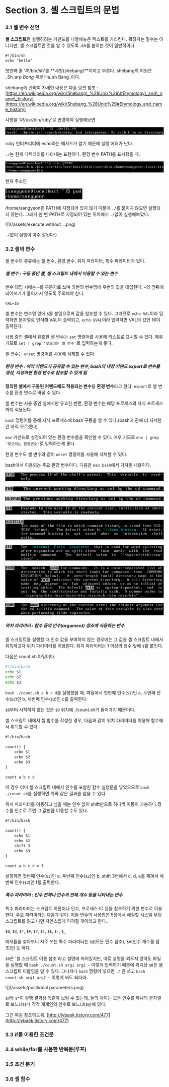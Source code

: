 # Section 3. 셸 스크립트의 문법

### 3.1 셸 변수 선언

**셸 스크립트**란 실행하려는 커맨드를 나열해놓은 텍스트를 가리킨다. 확장자는 필수는 아니지만, 셸 스크립트인 것을 알 수 있도록 .sh를 붙이는 것이 일반적이다.

```
#!/bin/sh
echo "hello"
```

첫번째 줄 '\#!/bin/sh'를 **샤방\(shebang\)**이라고 부른다. shebang의 어원은 _Sh_arp _Bang 혹은_ Ha_sh Bang_이다.

shebang에 관하여 자세한 내용은 다음 링크 참조 : [https://en.wikipedia.org/wiki/Shebang\_%28Unix%29\#Etymology\_and\_name\_history](https://en.wikipedia.org/wiki/Shebang_%28Unix%29#Etymology_and_name_history)

샤방을 '\#!/usr/bin/ruby'로 변경하여 실행해보면

![](/assets/:usr:bin:ruby.png)

ruby 인터프리터에 echo라는 메서드가 없기 때문에 실행 에러가 난다.

`./`는 현재 디렉터리를 나타내는 표현이다. 환경 변수 PATH를 표시했을 때,

![](/assets/$PATH.png)

현재 주소인

![](/assets/pwd.png)

/home/sangyeon은 PATH에 지정되어 있지 않기 때문에 `./`를 붙이지 않으면 실행되지 않는다. 그래서 한 번 PATH로 지정되어 있는 위치에서 `./`없이 실행해보았다.

![](/assets/execute without .:.png)

`./`없이 실행이 아주 잘된다:\)

### 3.2 셸의 변수

셸 변수의 종류에는 셸 변수, 환경 변수, 위치 파라미터, 특수 파라미터가 있다.

##### 셸 변수 : 구동 중인 셸, 셸 스크립트 내에서 이용할 수 있는 변수

변수 대입 시에는 `=`를 구분자로 쓰며 좌변의 변수명에 우변의 값을 대입한다. `=`의 앞뒤에 띄어쓰기가 들어가지 않도록 주의해야 한다.

```
VAL=16
```

셸 변수는 변수명 앞에 `$`를 붙임으로써 값을 참조할 수 있다. 그러므로 `echo VAL`이라 입력하면 문자열로 인식해 VAL이 출력되고, `echo $VAL`이라 입력하면 VAL의 값인 16이 출력된다.

사용 중인 셸에서 유효한 셸 변수는 `set` 명령어를 사용해 리스트로 표시할 수 있다. 매우 기므로 `set | grep '찾으려는 셸 변수'`로 입력하는게 좋다.

셸 변수는 `unset` 명령어를 사용해 삭제할 수 있다.

##### 환경 변수 : 여러 커맨드가 공유할 수 있는 변수, bash의 내장 커맨드 export로 변수를 생성, 지정하면 환경 변수로 참조할 수 있게 됨

**정의한 셸에서 구동된 커맨드에도 적용되는 변수**를 **환경 변수**라고 한다. `export`로 셸 변수를 환경 변수로 바꿀 수 있다.

셸 변수는 사용 중인 셸에서만 유효한 반면, 환경 변수는 해당 프로세스의 자식 프로세스까지 적용된다.

`bash` 명령어를 통해 자식 프로세스에 bash 구동을 할 수 있다.\(bash에 관해 더 자세한 건 아직 모르겠다\)

`env` 커맨드로 설정되어 있는 환경 변수들을 확인할 수 있다. 매우 기므로 `env | grep '찾으려는 환경변수'`로 입력하는게 좋다.

환경 변수도 셸 변수와 같이 `unset` 명령어를 사용해 삭제할 수 있다.

bash에서 이용되는 주요 환경 변수이다. 다음은 `man bash`에서 가져온 내용이다.

![](/assets/bash_PPID.png)

![](/assets/bash_PWD.png)

![](/assets/bash_OLDPWD.png)

![](/assets/bash_UID.png)

![](/assets/bash_HISTFILE.png)

![](/assets/bash_IFS.png)

![](/assets/bash_PATH.png)

![](/assets/bash_HOME.png)

##### 위치 파라미터 : 함수 등의 인수\(argument\) 참조에 사용하는 변수

셸 스크립트를 실행할 때 인수 값을 부여하지 않는 경우에는 그 값을 셸 스크립트 내에서 취득하고자 위치 파라미터를 이용한다. 위치 파라미터는 1 이상의 정수 앞에 `$`를 붙인다.

다음은 count.sh 파일이다.

```bash
#!/bin/bash
echo $1
echo $2
echo $3
```

`bash ./count.sh a b c d`를 실행했을 때, 파일에서 첫번째 인수\(`$1`\)인 a, 두번째 인수\(`$2`\)인 b, 세번째 인수\(`$3`\)인 c를 출력한다.

`$0`부터 시작하지 않는 것은 `$0` 위치에 ./count.sh가 들어가기 때문이다.

셸 스크립트 내에서 셸 함수를 작성한 경우, 다음과 같이 위치 파라미터를 이용해 함수에서 취득할 수 있다.

```
#!/bin/bash

count() {
    echo $1
    echo $2
    echo $3
}

count a b c d
```

이 경우 이미 셸 스크립트 내에서 인수를 포함한 함수 실행문을 넣었으므로 `bash ./count.sh`를 실행하면 위와 같은 결과를 얻을 수 있다.

위치 파라미터를 이동하고 싶을 때는 인수 없이 shift만으로 하나씩 이동이 가능하다.정수를 인수로 주면 그 값만큼 이동할 수도 있다.

```
#!/bin/bash

count() {
    echo $1
    echo $2
    shift 3
    echo $3
}

count a b c d e f
```

실행하면 첫번째 인수\(`$1`\)인 a, 두번째 인수\(`$2`\)인 b, shift 3번해서 c, d, e를 제껴서 세번째 인수\(`$3`\)인 f를 출력한다.

##### 특수 파라미터 : 인수 전체나 인수의 전체 개수 등을 나타내는 변수

특수 파라미터는 스크립트 이름이나 인수, 프로세스 ID 등을 참조하기 위한 변수로 이용한다. 주요 파라미터는 다음과 같다. 이들 변수의 사용법은 5장에서 해설할 시스템 부팅 스크립트를 읽고 나면 자연스럽게 익혀질 것이라고 한다..

`$0`, `$@`, `$*`, `$#`, `$?`, `$!`, `$$`, `$-`, `$_`

예제들을 찾아보니 자주 쓰는 특수 파라미터는 `$@`\(모든 인수 참조\), `$#`\(인수 개수를 참조\)인 듯 하다.

`$0`은 '셸 스크립트 이름 참조'라고 설명에 씌어있지만, 따로 설명을 외우지 않아도 파일을 실행할 때 `bash ./count.sh arg1 arg2 ~` 이렇게 입력하기 때문에 위치상 `$0`은 셸 스크립트 이름임을 알 수 있다. 그나저나 `bash` 명령어 넣으면 `./` 안 쓰고 `bash count.sh arg1 arg2 ~` 이렇게 써도 되더라.

![](/assets/positional parameters.png)

`$@`와 `$*`이 실행 결과상 똑같아 보일 수 있는데, 둘의 차이는 모든 인수를 하나의 문자열로 보느냐\(`$*`\) 각각 개개인의 인수로 보느냐\(`$@`\)에 있다.

그건 여길 참조하도록. [http://jybaek.tistory.com/477](http://jybaek.tistory.com/477)

### 3.3 if를 이용한 조건문

### 3.4 while/for를 사용한 반복문\(루프\)

### 3.5 조건 분기

### 3.6 셸 함수



